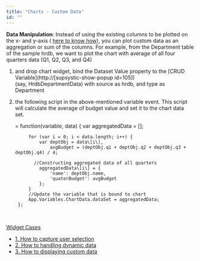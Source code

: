 ```yaml
---
title: "Charts - Custom Data"
id: ""
---
```


**Data Manipulation**: Instead of using the existing columns to be plotted on the x- and y-axis ( [here to know how](/learn/how-tos/charts-displaying-user-selection-another-widget/)), you can plot custom data as an aggregation or sum of the columns. For example, from the Department table of the sample hrdb, we want to plot the chart with average of all four quarters data (Q1, Q2, Q3, and Q4)

1. and drop chart widget, bind the Dataset Value property to the [CRUD Variable](http://[supsystic-show-popup id=105]) (say, HrdbDepartmentData) with source as hrdb, and type as Department
2. the following script in the above-mentioned variable event. This script will calculate the average of budget value and set it to the chart data set.
    
     = function(variable, data) {
            var aggregatedData = \[\];
    
            for (var i = 0; i < data.length; i++) {
                var deptObj = data\[i\],
                    avgBudget = (deptObj.q1 + deptObj.q2 + deptObj.q3 + deptObj.q4) / 4;
    
              //Constructing aggregated data of all quarters
                aggregatedData\[i\] = {
                    'name': deptObj.name,
                    'quaterBudget': avgBudget
                };
            }
            //Update the variable that is bound to chart
            App.Variables.ChartData.dataSet = aggregatedData;
        };
    
     

[Widget Cases](/learn/app-development/widgets/chart/chart-widget/#use-cases)

- [1\. How to capture user selection](/learn/how-tos/charts-displaying-user-selection-another-widget/)
- [2\. How to handling dynamic data](/learn/how-tos/charts-handling-dynamic-data/)
- [3\. How to displaying custom data](/learn/how-tos/charts-custom-data/)
